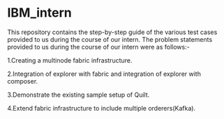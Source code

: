 # IBM_intern

This repository contains the step-by-step guide of the various test cases provided to us during the course of our intern.
The problem statements provided to us during the course of our intern were as follows:-

1.Creating a multinode fabric infrastructure.

2.Integration of explorer with fabric and integration of explorer with composer.

3.Demonstrate the existing sample setup of Quilt.

4.Extend fabric infrastructure to include multiple orderers(Kafka).
